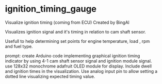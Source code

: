 # ignition_timing_gauge
Visualize ignition timing (coming from ECU)
Created by BingAI

Visualizes ignition signal and it's timing in relation to cam shaft sensor.

Usefull to help determining set points for engine temperature, 
load , rpm and fuel type. 

prompt:
create Arduino code implementing graphical ignition timing indicator by using 4-1 cam shaft sensor signal and ignition module signal. use 128x32 monochrome adafruit OLED module for display. Include dwell and ignition times in the visualization. Use analog input pin to allow setting a dotted line visualizing expected timing value.
